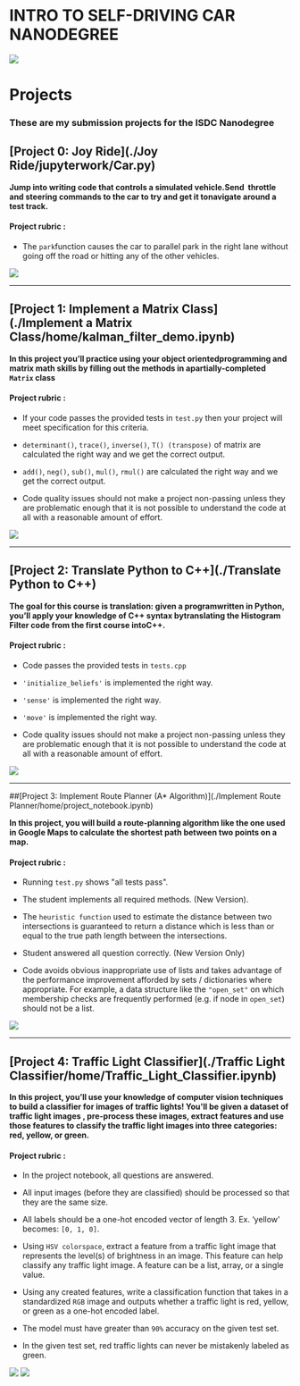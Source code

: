 # INTRO TO SELF-DRIVING CAR NANODEGREE

<img src="./misc/isdc.png">



# Projects

### These are my submission projects for the ISDC Nanodegree

## [Project 0: Joy Ride](./Joy Ride/jupyterwork/Car.py) 

**Jump​ ​into​ ​writing​ ​code​ ​that​ ​controls​ a ​simulated​ ​vehicle.​ ​Send​ ​ throttle​ ​ and​ ​steering​ ​commands​ ​to​ ​the car​ ​to​ try​ and​ ​get​ ​it​ ​to​ ​navigate​ around​ ​a ​test​ ​track.**

#### Project rubric :
* The `park`function causes the car to parallel park in the right lane without going off the road or hitting any of the other vehicles.

<img src="./misc/project_1.png">

***

## [Project 1: Implement​ ​a ​Matrix​ ​Class](./Implement a Matrix Class/home/kalman_filter_demo.ipynb)

**In​ this​ ​project​ ​you’ll​ ​practice​ ​using​ ​your​ ​object​ ​oriented​ ​programming​ ​and​ ​matrix​ ​math​ ​skills​ ​by filling​ ​out the​ methods​ in​ ​a ​partially-completed​ ​`Matrix`​ class**

#### Project rubric :

* If your code passes the provided tests in `test.py` then your project will meet specification for this criteria.

* `determinant()`, `trace()`, `inverse()`, `T() (transpose)` of matrix are calculated the right way and we get the correct output.

* `add()`, `neg()`, `sub()`, `mul()`, `rmul()` are calculated the right way and we get the correct output.

* Code quality issues should not make a project non-passing unless they are problematic enough that it is not possible to understand the code at all with a reasonable amount of effort. 

<img src="./misc/project_2.png">

*** 

## [Project 2: Translate​ Python​ ​to​​ C++](./Translate Python to C++)

**​The​ goal​ for​ this course​ ​is​ ​translation:​ given​ ​a ​program​ written​ ​in​ ​Python,​ ​you’ll​ ​apply​ ​your knowledge​ of​ ​C++​ ​syntax​ ​by​ ​translating​ ​the​ ​Histogram​ ​Filter​ ​code​ ​from the​ ​first​ ​course​ ​into​ ​C++.**

#### Project rubric :
* Code passes the provided tests in `tests.cpp`

* `'initialize_beliefs'` is implemented the right way.

* `'sense'` is implemented the right way.

* `'move'` is implemented the right way.

* Code quality issues should not make a project non-passing unless they are problematic enough that it is not possible to understand the code at all with a reasonable amount of effort. 

<img src="./misc/project_3.png">

***

##[Project 3: Implement Route Planner (A* Algorithm)](./Implement Route Planner/home/project_notebook.ipynb)

**In this project, you will build a route-planning algorithm like the one used in Google Maps to calculate the shortest path between two points on a map.**


#### Project rubric :

* Running `test.py` shows "all tests pass".

* The student implements all required methods. (New Version). 
   
* The `heuristic function` used to estimate the distance between two intersections is guaranteed to return a distance which is less than or equal to the true path length between the intersections.

* Student answered all question correctly. (New Version Only)

* Code avoids obvious inappropriate use of lists and takes advantage of the performance improvement afforded by sets / dictionaries where appropriate. For example, a data structure like the `"open_set"` on which membership checks are frequently performed (e.g. if node in `open_set`) should not be a list. 

<img src="./misc/project_4.png">

***  

## [Project 4: Traffic Light Classifier](./Traffic Light Classifier/home/Traffic_Light_Classifier.ipynb)

**In this project, you’ll use your knowledge of computer vision techniques to build a classifier for images of traffic lights! You'll be given a dataset of traffic light images , pre-process these images, extract features and use those features to classify the traffic light images into three categories: red, yellow, or green.**

#### Project rubric :

* In the project notebook, all questions are answered.

* All input images (before they are classified) should be processed so that they are the same size.

* All labels should be a one-hot encoded vector of length 3. Ex. ‘yellow’ becomes: `[0, 1, 0]`.

* Using `HSV colorspace`, extract a feature from a traffic light image that represents the level(s) of brightness in an image. This feature can help classify any traffic light image. A feature can be a list, array, or a single value.

* Using any created features, write a classification function that takes in a standardized `RGB` image and outputs whether a traffic light is red, yellow, or green as a one-hot encoded label.

* The model must have greater than `90%` accuracy on the given test set.

* In the given test set, red traffic lights can never be mistakenly labeled as green.

<img src="./misc/project_5.2.png">
<img src="./misc/project_5.png">

